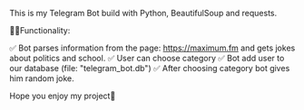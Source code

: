 This is my Telegram Bot build with Python, BeautifulSoup and requests.

🧑‍💻Functionality:

✅ Bot parses information from the page: https://maximum.fm and gets jokes about politics and school.
✅ User can choose category
✅ Bot add user to our database (file: "telegram_bot.db")
✅ After choosing category bot gives him random joke.

Hope you enjoy my project🙌
